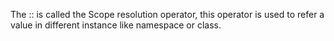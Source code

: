 The :: is called the Scope resolution operator, this operator is used to refer a value in different instance like namespace or class.